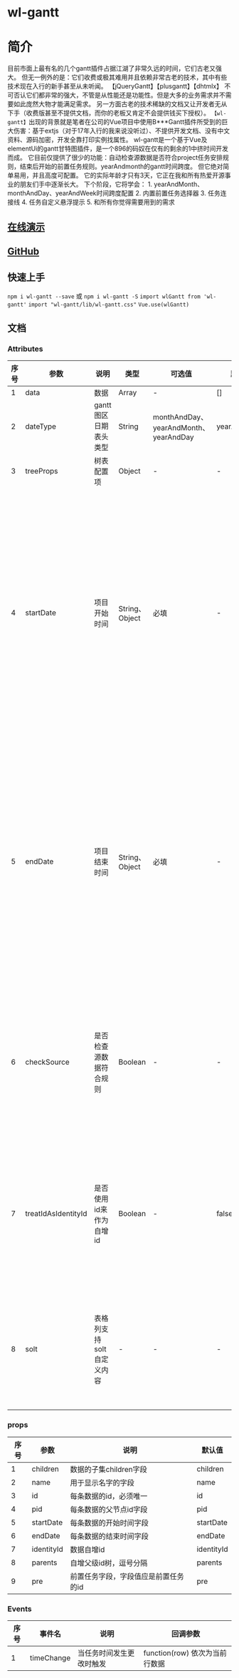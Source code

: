 # wl-gantt

# 简介

  目前市面上最有名的几个gantt插件占据江湖了非常久远的时间，它们古老又强大。
  但无一例外的是：它们收费或极其难用并且依赖非常古老的技术，其中有些技术现在入行的新手甚至从未听闻。
  【jQueryGantt】【plusgantt】【dhtmlx】
  不可否认它们都非常的强大，不管是从性能还是功能性。但是大多的业务需求并不需要如此庞然大物才能满足需求。
  另一方面古老的技术稀缺的文档又让开发者无从下手（收费版甚至不提供文档，而你的老板又肯定不会提供钱买下授权）。
  `【wl-gantt】`出现的背景就是笔者在公司的Vue项目中使用B***Gantt插件所受到的巨大伤害：基于extjs（对于17年入行的我来说没听过）、不提供开发文档、没有中文资料、源码加密，开发全靠打印实例找属性。
  wl-gantt是一个基于Vue及elementUi的gantt甘特图插件，是一个896的码奴在仅有的剩余的1中挤时间开发而成。
  它目前仅提供了很少的功能：自动检查源数据是否符合project任务安排规则，结束后开始的前置任务规则。yearAndmonth的gantt时间跨度。
  但它绝对简单易用，并且高度可配置。
  它的实际年龄才只有3天，它正在我和所有热爱开源事业的朋友们手中逐渐长大。
  下个阶段，它将学会：
    1. yearAndMonth、monthAndDay、yearAndWeek时间跨度配置
    2. 内置前置任务选择器
    3. 任务连接线
    4. 任务自定义悬浮提示
    5. 和所有你觉得需要用到的需求

## [在线演示](https://hql7.github.io/)
## [GitHub](https://github.com/hql7)

## 快速上手

`npm i wl-gantt --save`
或
`npm i wl-gantt -S`
`import wlGantt from 'wl-gantt'`
`import "wl-gantt/lib/wl-gantt.css"`
`Vue.use(wlGantt)`

## 文档
###  Attributes
  | 序号 | 参数 | 说明 | 类型 | 可选值 | 默认值 | 注意 |
  | ---- | ---- | ---- | ---- | ---- | ---- | ---- |
  | 1 | data | 数据 | Array | - | [] | - |
  | 2 | dateType | gantt图区日期表头类型 | String | monthAndDay、yearAndMonth、yearAndDay | yearAndMonth | - |
  | 3 | treeProps | 树表配置项 | Object | - | - | 见下方props |
  | 4 | startDate | 项目开始时间 | String、Object | 必填 |-| 注意：不要求任务时间线在项目开始时间内，并且当任务时间超出项目时间时，将更新项目时间 |
  | 5 | endDate | 项目结束时间 | String、Object | 必填 | - | 注意：不要求任务时间线在项目开始时间内，并且当任务时间超出项目时间时，将更新项目时间 |
  | 6 | checkSource | 是否检查源数据符合规则 | Boolean | - | - | 检查源数据为自动修改不符合规范的时间为符合规则的期望值 |
  | 7 | treatIdAsIdentityId | 是否使用id来作为自增id | Boolean | - | false | 如果是请保证id本来就简短的数字型而不是较长的字符串或guid |
  | 8 | solt | 表格列支持solt自定义内容 | - | - | - | 在默认的名字、开始时间、结束时间列之后 |

### props
| 序号 | 参数 | 说明 | 默认值 |
| ---- | ---- | ---- | ---- |
| 1 | children | 数据的子集children字段 | children |
| 2 | name | 用于显示名字的字段 | name |
| 3 | id | 每条数据的id，必须唯一 | id |
| 4 | pid | 每条数据的父节点id字段 | pid |
| 5 | startDate | 每条数据的开始时间字段 | startDate |
| 6 | endDate | 每条数据的结束时间字段| endDate |
| 7 | identityId | 数据自增id | identityId |
| 8 | parents | 自增父级id树，逗号分隔 | parents |
| 9 | pre | 前置任务字段，字段值应是前置任务的id | pre|

### Events

  | 序号 | 事件名 | 说明 | 回调参数 |
  | ---- | ---- | ---- | ---- |
  | 1 | timeChange | 当任务时间发生更改时触发 | function(row) 依次为当前行数据 |

